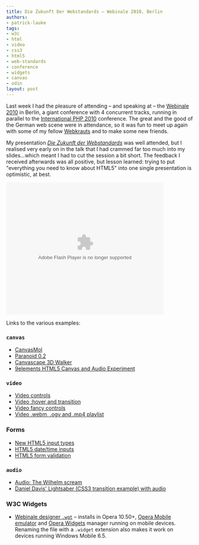 ```yaml
---
title: Die Zukunft Der Webstandards — Webinale 2010, Berlin
authors:
- patrick-lauke
tags:
- w3c
- html
- video
- css3
- html5
- web-standards
- conference
- widgets
- canvas
- odin
layout: post
---
```

<p>Last week I had the pleasure of attending – and speaking at – the <a href="http://createordie.de/webinale2010/">Webinale 2010</a> in Berlin, a giant conference with 4 concurrent tracks, running in parallel to the <a href="http://it-republik.de/php/phpconference2010se/">International PHP 2010</a> conference. The great and the good of the German web scene were in attendance, so it was fun to meet up again with some of my fellow <a href="http://www.webkrauts.de">Webkrauts</a> and to make some new friends.</p>

<p>My presentation <a href="http://www.slideshare.net/redux/die-zukunft-der-webstandards-webinale-31052010" lang="de"><cite>Die Zukunft der Webstandards</cite></a> was well attended, but I realised very early on in the talk that I had crammed far too much into my slides...which meant I had to cut the session a bit short. The feedback I received afterwards was all positive, but lesson learned: trying to put &quot;everything you need to know about HTML5&quot; into one single presentation is optimistic, at best.</p>

<object id="__sse4364288" width="425" height="355"><param name="movie" value="http://static.slidesharecdn.com/swf/ssplayer2.swf?doc=webinale31-05-2010-100531090724-phpapp01&amp;stripped_title=die-zukunft-der-webstandards-webinale-31052010" /><param name="allowFullScreen" value="true" /><param name="allowScriptAccess" value="never" /><embed name="__sse4364288" src="http://static.slidesharecdn.com/swf/ssplayer2.swf?doc=webinale31-05-2010-100531090724-phpapp01&amp;stripped_title=die-zukunft-der-webstandards-webinale-31052010" type="application/x-shockwave-flash" allowfullscreen="true" width="425" height="355" allowscriptaccess="never" /></object>

<p>Links to the various examples:</p>

<h3><code>canvas</code></h3>
<ul>
<li><a href="http://alteredqualia.com/canvasmol/">CanvasMol</a></li>
<li><a href="http://www.splintered.co.uk/experiments/archives/paranoid_0.2/">Paranoid 0.2</a></li>
<li><a href="http://www.benjoffe.com/code/demos/canvascape/">Canvascape 3D Walker</a></li>
<li><a href="http://9elements.com/io/projects/html5/canvas/">9elements HTML5 Canvas and Audio Experiment</a></li>
</ul>

<h3><code>video</code></h3>
<ul>
<li><a href="http://people.opera.com/patrickl/experiments/video/controls/">Video controls</a></li>
<li><a href="http://people.opera.com/patrickl/experiments/video/hover+transition/">Video :hover and transition</a></li>
<li><a href="http://people.opera.com/patrickl/experiments/webm/fancy-controls/">Video fancy controls</a></li>
<li><a href="http://people.opera.com/patrickl/experiments/webm/fancy-swap/">Video .webm, .ogv and .mp4 playlist</a></li>
</ul>

<h3>Forms</h3>
<ul>
<li><a href="http://people.opera.com/patrickl/experiments/forms/newtypes.html">New HTML5 input types</a></li>
<li><a href="http://people.opera.com/patrickl/experiments/forms/date-time.html">HTML5 date/time inputs</a></li>
<li><a href="http://people.opera.com/patrickl/experiments/forms/validation.html">HTML5 form validation</a></li>
</ul>

<h3><code>audio</code></h3>
<ul>
<li><a href="http://people.opera.com/patrickl/experiments/audio/wilhelm/">Audio: The Wilhelm scream</a></li>
<li><a href="http://people.opera.com/danield/css3/lightsaber/">Daniel Davis&#39; Lightsaber (CSS3 transition example) with audio</a></li>
</ul>

<h3>W3C Widgets</h3>
<ul>
<li><a href="http://people.opera.com/patrickl/presentations/webinale_31.05.2010/webinale-designer.wgt">Webinale designer <code>.wgt</code></a> – installs in Opera 10.50+, <a href="http://www.opera.com/developer/tools/">Opera Mobile emulator</a> and <a href="http://www.opera.com/widgets/">Opera Widgets</a> manager running on mobile devices. Renaming the file with a <code>.widget</code> extension also makes it work on devices running Windows Mobile 6.5.</li>
</ul>
